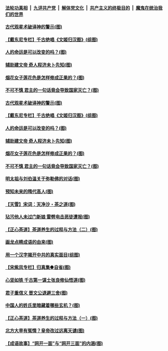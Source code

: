 

####  [法轮功真相](../../../../basic/blob/master/README.md?t=06202231) &nbsp;|&nbsp; [九评共产党](../../../../9ping.md/blob/master/README.md?t=06202231) &nbsp;|&nbsp; [解体党文化](../../../../jtdwh.md/blob/master/README.md?t=06202231)  &nbsp;|&nbsp; [共产主义的终极目的](../../../../gczydzjmd.md/blob/master/README.md?t=06202231) &nbsp;|&nbsp; [魔鬼在统治我们的世界](../../../../mgztzwmdsj.md/blob/master/README.md?t=06202231) 

#### [古代观星术破译神的警示(图)](../pages/p7/936938.md?t=06202231) 

#### [【戴东尼专栏】千古绝唱《文姬归汉图》(组图)](../pages/p7/933598.md?t=06202231) 

#### [人的命运是可以改变的吗？(图)](../pages/p7/936633.md?t=06202231) 

#### [辅助建文帝 奇人程济未卜先知(图)](../pages/p7/936751.md?t=06202231) 

#### [烟花女子莲花色是怎样修成正果的？(图)](../pages/p7/936627.md?t=06202231) 

#### [不可不慎 君主的一句话竟会导致国家灭亡？(图)](../pages/p7/936921.md?t=06202231) 

#### [古代观星术破译神的警示(图)](../pages/p7/936938.md?t=06202231) 

#### [【戴东尼专栏】千古绝唱《文姬归汉图》(组图)](../pages/p7/933598.md?t=06202231) 

#### [人的命运是可以改变的吗？(图)](../pages/p7/936633.md?t=06202231) 

#### [辅助建文帝 奇人程济未卜先知(图)](../pages/p7/936751.md?t=06202231) 

#### [烟花女子莲花色是怎样修成正果的？(图)](../pages/p7/936627.md?t=06202231) 

#### [不可不慎 君主的一句话竟会导致国家灭亡？(图)](../pages/p7/936921.md?t=06202231) 

#### [明太祖与刘伯温关于弥勒佛的对话(图)](../pages/p7/936918.md?t=06202231) 

#### [预知未来的隋代高人(图)](../pages/p7/936519.md?t=06202231) 

#### [【天雪】宋词：天净沙・茶之道(图)](../pages/p7/936606.md?t=06202231) 

#### [玷污他人未过门新娘 雷劈电击恶徒遭报(图)](../pages/p7/936730.md?t=06202231) 

#### [【正心茶道】茶道养生的过程与方法（二）(图)](../pages/p7/936188.md?t=06202231) 

#### [画龙点睛成语的由来(图)](../pages/p7/936521.md?t=06202231) 

#### [用一个汉字揭开中共的真实面目(组图)](../pages/p7/936605.md?t=06202231) 

#### [【宋紫凤专栏】归真集●自省(图)](../pages/p7/936715.md?t=06202231) 

#### [心坚如铁 千古第一谋士张良修仙悟道(图)](../pages/p7/936518.md?t=06202231) 

#### [君子重信义 晋文公退避三舍(图)](../pages/p7/936517.md?t=06202231) 

#### [中国人的姓氏里暗藏着哪些玄机？(图)](../pages/p7/936608.md?t=06202231) 

#### [【正心茶道】茶道养生的过程与方法（一）(图)](../pages/p7/936187.md?t=06202231) 

#### [北方大旱有冤情？皇帝改过远离天谴(图)](../pages/p7/936431.md?t=06202231) 

#### [【成语故事】“网开一面”与“网开三面”的内涵(图)](../pages/p7/936380.md?t=06202231) 

